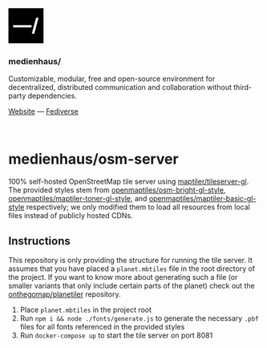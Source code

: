 <img src="./public/favicon.svg" width="70" />

### medienhaus/

Customizable, modular, free and open-source environment for decentralized, distributed communication and collaboration without third-party dependencies.

[Website](https://medienhaus.dev/) — [Fediverse](https://chaos.social/@medienhaus)

<br>

# medienhaus/osm-server
100% self-hosted OpenStreetMap tile server using [maptiler/tileserver-gl](https://github.com/maptiler/tileserver-gl). The provided styles stem from [openmaptiles/osm-bright-gl-style](https://github.com/openmaptiles/osm-bright-gl-style/), [openmaptiles/maptiler-toner-gl-style](https://github.com/openmaptiles/maptiler-toner-gl-style), and [openmaptiles/maptiler-basic-gl-style](https://github.com/openmaptiles/maptiler-basic-gl-style) respectively; we only modified them to load all resources from local files instead of publicly hosted CDNs.

## Instructions

This repository is only providing the structure for running the tile server. It assumes that you have placed a `planet.mbtiles` file in the root directory of the project. If you want to know more about generating such a file (or smaller variants that only include certain parts of the planet) check out the [onthegomap/planetiler](https://github.com/onthegomap/planetiler) repository.

1. Place `planet.mbtiles` in the project root
2. Run `npm i && node ./fonts/generate.js` to generate the necessary `.pbf` files for all fonts referenced in the provided styles
3. Run `docker-compose up` to start the tile server on port 8081
